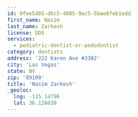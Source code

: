 ```yaml
---
id: 0fee5d05-dbc5-4885-9ac5-5bae8feb1edd
first_name: Nasim
last_name: Zarkesh
license: DDS
services:
  - pediatric-dentist-or-pedodontist
category: dentists
address: '222 Karen Ave #3302'
city: 'Las Vegas'
state: NV
zip: '89109'
title: 'Nasim Zarkesh'
_geoloc:
  lng: -115.14796
  lat: 36.126038
---
```

